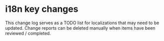 # i18n key changes

This change log serves as a TODO list for localizations that may need to be updated. Change reports can be deleted manually when items have been reviewed / completed.
